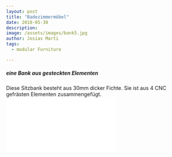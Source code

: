 ```yaml
---
layout: post
title: "Badezimmermöbel"
date: 2018-05-30
description: 
image: /assets/images/bank5.jpg
author: Josias Marti
tags: 
  - modular Furniture

---
```

<h5>eine Bank aus gesteckten Elementen</h5>
Diese Sitzbank besteht aus 30mm dicker Fichte.
Sie ist aus 4 CNC gefrästen Elementen zusammengefügt.

<iframe style="border: none;" src="/assets/bank.html"></iframe>
